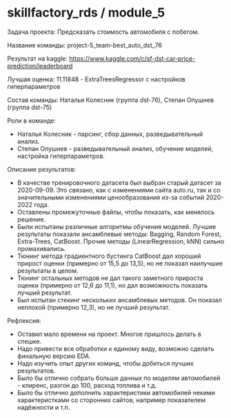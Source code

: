 # skillfactory_rds / module_5
Задача проекта: Предсказать стоимость автомобиля с побегом.

Название команды: project-5_team-best_auto_dst_76

Результат на kaggle: https://www.kaggle.com/c/sf-dst-car-price-prediction/leaderboard

Лучшая оценка: 11.11848 - ExtraTreesRegressor с настройков гиперпараметров

Состав команды: Наталья Колесник (группа dst-76), Степан Опушнев (группа dst-75)

Роли в команде:
- Наталья Колесник - парсинг, сбор данных, разведывательный анализ.
- Степан Опушнев - разведывательный анализ, обучение моделей, настройка гиперпараметров.

Описание результатов:
- В качестве тренировочного датасета был выбран старый датасет за 2020-09-09. Это связано, как с изменениями сайта auto.ru, так и со значительными изменениями ценообразования из-за событий 2020-2022 года.
- Оставлены промежуточные файлы, чтобы показать, как менялось решение.
- Были испытаны различные алгоритмы обучения моделей. Лучшие результаты показали ансамблевые методы: Bagging, Random Forest, Extra-Trees, CatBoost. Прочие методы (LinearRegression, kNN) сильно промахивались.
- Тюнинг метода градиентного бустинга CatBoost дал хороший прирост оценки (примерно от 15,5 до 13,5), но не показал наилучшие результаты в целом.
- Тюнинг остальных методов не дал такого заметного прироста оценки (примерно от 12,6 до 11,1), но дал возможность показать лучший результат.
- Был испытан стекинг нескольких ансамблевых методов. Он показал неплохой (примерно 12,3), но не лучший результат.

Рефлексия:
- Оставил мало времени на проект. Многое пришлось делать в спешке.
- Надо привести все обработки к единому виду, возможно сделать финальную версию EDA.
- Надо изучить опыт других команд, чтобы добиться лучших результатов.
- Было бы отлично собрать больше данных по моделям автомобилей - клиренс, разгон до 100, расход топлива и т.д.
- Было бы отлично дополнить характеристики автомобилей некими характеристками со сторонних сайтов, например показателем надёжности и т.п.
